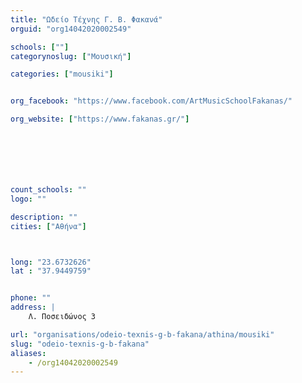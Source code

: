 ```yaml
---
title: "Ωδείο Τέχνης Γ. Β. Φακανά"
orguid: "org14042020002549"

schools: [""]
categorynoslug: ["Μουσική"]

categories: ["mousiki"]


org_facebook: "https://www.facebook.com/ArtMusicSchoolFakanas/"

org_website: ["https://www.fakanas.gr/"]







count_schools: ""
logo: ""

description: ""
cities: ["Αθήνα"]



long: "23.6732626"
lat : "37.9449759"


phone: ""
address: |
    Λ. Ποσειδώνος 3

url: "organisations/odeio-texnis-g-b-fakana/athina/mousiki"
slug: "odeio-texnis-g-b-fakana"
aliases:
    - /org14042020002549
---
```



